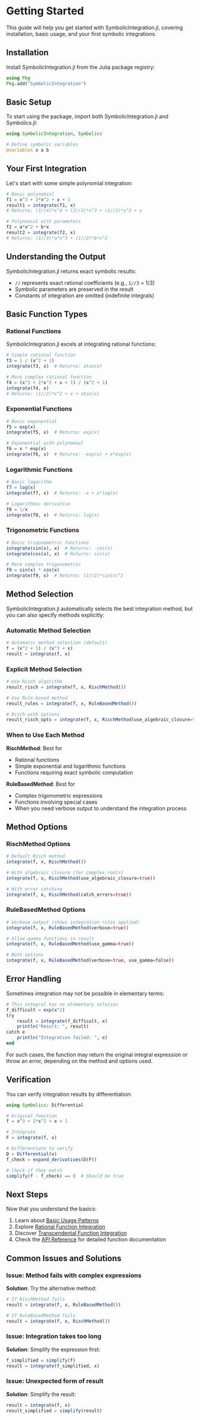 # Getting Started

This guide will help you get started with SymbolicIntegration.jl, covering installation, basic usage, and your first symbolic integrations.

## Installation

Install SymbolicIntegration.jl from the Julia package registry:

```julia
using Pkg
Pkg.add("SymbolicIntegration")
```

## Basic Setup

To start using the package, import both SymbolicIntegration.jl and Symbolics.jl:

```julia
using SymbolicIntegration, Symbolics

# Define symbolic variables
@variables x a b
```

## Your First Integration

Let's start with some simple polynomial integration:

```julia
# Basic polynomial
f1 = x^3 + 2*x^2 + x + 1
result1 = integrate(f1, x)
# Returns: (1//4)*x^4 + (2//3)*x^3 + (1//2)*x^2 + x

# Polynomial with parameters
f2 = a*x^2 + b*x
result2 = integrate(f2, x)
# Returns: (1//3)*a*x^3 + (1//2)*b*x^2
```

## Understanding the Output

SymbolicIntegration.jl returns exact symbolic results:
- `//` represents exact rational coefficients (e.g., `1//3` = 1/3)
- Symbolic parameters are preserved in the result
- Constants of integration are omitted (indefinite integrals)

## Basic Function Types

### Rational Functions

SymbolicIntegration.jl excels at integrating rational functions:

```julia
# Simple rational function
f3 = 1 / (x^2 + 1)
integrate(f3, x)  # Returns: atan(x)

# More complex rational function
f4 = (x^3 + 2*x^2 + x + 1) / (x^2 + 1)
integrate(f4, x)
# Returns: (1//2)*x^2 + x + atan(x)
```

### Exponential Functions

```julia
# Basic exponential
f5 = exp(x)
integrate(f5, x)  # Returns: exp(x)

# Exponential with polynomial
f6 = x * exp(x)
integrate(f6, x)  # Returns: -exp(x) + x*exp(x)
```

### Logarithmic Functions

```julia
# Basic logarithm
f7 = log(x)
integrate(f7, x)  # Returns: -x + x*log(x)

# Logarithmic derivative
f8 = 1/x
integrate(f8, x)  # Returns: log(x)
```

### Trigonometric Functions

```julia
# Basic trigonometric functions
integrate(sin(x), x)  # Returns: -cos(x)
integrate(cos(x), x)  # Returns: sin(x)

# More complex trigonometric
f9 = sin(x) * cos(x)
integrate(f9, x)  # Returns: (1//2)*sin(x)^2
```

## Method Selection

SymbolicIntegration.jl automatically selects the best integration method, but you can also specify methods explicitly:

### Automatic Method Selection

```julia
# Automatic method selection (default)
f = (x^2 + 1) / (x^3 + x)
result = integrate(f, x)
```

### Explicit Method Selection

```julia
# Use Risch algorithm
result_risch = integrate(f, x, RischMethod())

# Use Rule-based method
result_rules = integrate(f, x, RuleBasedMethod())

# Risch with options
result_risch_opts = integrate(f, x, RischMethod(use_algebraic_closure=true))
```

### When to Use Each Method

**RischMethod**: Best for
- Rational functions
- Simple exponential and logarithmic functions
- Functions requiring exact symbolic computation

**RuleBasedMethod**: Best for
- Complex trigonometric expressions
- Functions involving special cases
- When you need verbose output to understand the integration process

## Method Options

### RischMethod Options

```julia
# Default Risch method
integrate(f, x, RischMethod())

# With algebraic closure (for complex roots)
integrate(f, x, RischMethod(use_algebraic_closure=true))

# With error catching
integrate(f, x, RischMethod(catch_errors=true))
```

### RuleBasedMethod Options

```julia
# Verbose output (shows integration rules applied)
integrate(f, x, RuleBasedMethod(verbose=true))

# Allow gamma functions in result
integrate(f, x, RuleBasedMethod(use_gamma=true))

# Both options
integrate(f, x, RuleBasedMethod(verbose=true, use_gamma=false))
```

## Error Handling

Sometimes integration may not be possible in elementary terms:

```julia
# This integral has no elementary solution
f_difficult = exp(x^2)
try
    result = integrate(f_difficult, x)
    println("Result: ", result)
catch e
    println("Integration failed: ", e)
end
```

For such cases, the function may return the original integral expression or throw an error, depending on the method and options used.

## Verification

You can verify integration results by differentiation:

```julia
using Symbolics: Differential

# Original function
f = x^3 + 2*x^2 + x + 1

# Integrate
F = integrate(f, x)

# Differentiate to verify
D = Differential(x)
f_check = expand_derivatives(D(F))

# Check if they match
simplify(f - f_check) == 0  # Should be true
```

## Next Steps

Now that you understand the basics:

1. Learn about [Basic Usage Patterns](basic_usage.md)
2. Explore [Rational Function Integration](rational_functions.md) 
3. Discover [Transcendental Function Integration](transcendental_functions.md)
4. Check the [API Reference](../api.md) for detailed function documentation

## Common Issues and Solutions

### Issue: Method fails with complex expressions
**Solution**: Try the alternative method:
```julia
# If RischMethod fails
result = integrate(f, x, RuleBasedMethod())

# If RuleBasedMethod fails  
result = integrate(f, x, RischMethod())
```

### Issue: Integration takes too long
**Solution**: Simplify the expression first:
```julia
f_simplified = simplify(f)
result = integrate(f_simplified, x)
```

### Issue: Unexpected form of result
**Solution**: Simplify the result:
```julia
result = integrate(f, x)
result_simplified = simplify(result)
```
